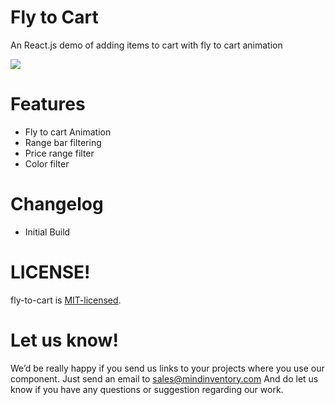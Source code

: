 # Fly to Cart
An React.js demo of adding items to cart with fly to cart animation

![](./fly-to-cart.gif)

# Features

  * Fly to cart Animation
  * Range bar filtering
  * Price range filter
  * Color filter
    
# Changelog

  * Initial Build

# LICENSE!

fly-to-cart is [MIT-licensed](https://github.com/Mindinventory/fly-to-cart/blob/master/LICENSE).

# Let us know!
We’d be really happy if you send us links to your projects where you use our component. Just send an email to sales@mindinventory.com And do let us know if you have any questions or suggestion regarding our work.
